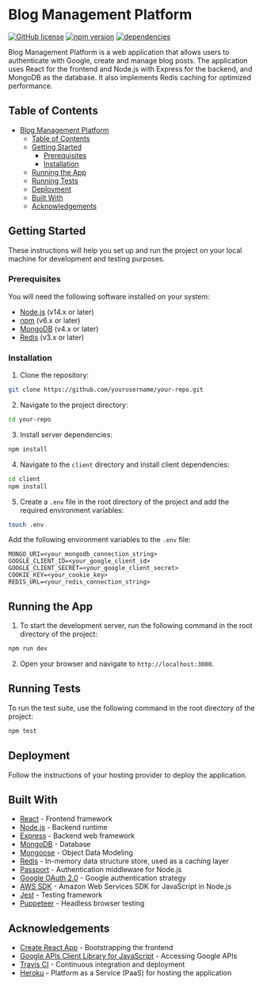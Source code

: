# Blog Management Platform

[![GitHub license](https://img.shields.io/badge/license-ISC-blue.svg)](https://github.com/yourusername/your-repo/blob/master/LICENSE)
[![npm version](https://img.shields.io/npm/v/server.svg?style=flat)](https://www.npmjs.com/package/server)
[![dependencies](https://img.shields.io/badge/dependencies-up%20to%20date-brightgreen)](https://github.com/yourusername/your-repo)

Blog Management Platform is a web application that allows users to authenticate with Google, create and manage blog posts. The application uses React for the frontend and Node.js with Express for the backend, and MongoDB as the database. It also implements Redis caching for optimized performance.

## Table of Contents

- [Blog Management Platform](#blog-management-platform)
  - [Table of Contents](#table-of-contents)
  - [Getting Started](#getting-started)
    - [Prerequisites](#prerequisites)
    - [Installation](#installation)
  - [Running the App](#running-the-app)
  - [Running Tests](#running-tests)
  - [Deployment](#deployment)
  - [Built With](#built-with)
  - [Acknowledgements](#acknowledgements)

## Getting Started

These instructions will help you set up and run the project on your local machine for development and testing purposes.

### Prerequisites

You will need the following software installed on your system:

- [Node.js](https://nodejs.org/) (v14.x or later)
- [npm](https://www.npmjs.com/) (v6.x or later)
- [MongoDB](https://www.mongodb.com/) (v4.x or later)
- [Redis](https://redis.io/) (v3.x or later)

### Installation

1. Clone the repository:

```bash
git clone https://github.com/yourusername/your-repo.git
```

2. Navigate to the project directory:

```bash
cd your-repo
```

3. Install server dependencies:

```bash
npm install
```

4. Navigate to the `client` directory and install client dependencies:

```bash
cd client
npm install
```

5. Create a `.env` file in the root directory of the project and add the required environment variables:

```bash
touch .env
```

Add the following environment variables to the `.env` file:

```plaintext
MONGO_URI=<your_mongodb_connection_string>
GOOGLE_CLIENT_ID=<your_google_client_id>
GOOGLE_CLIENT_SECRET=<your_google_client_secret>
COOKIE_KEY=<your_cookie_key>
REDIS_URL=<your_redis_connection_string>
```

## Running the App

1. To start the development server, run the following command in the root directory of the project:

```bash
npm run dev
```

2. Open your browser and navigate to `http://localhost:3000`.

## Running Tests

To run the test suite, use the following command in the root directory of the project:

```bash
npm test
```

## Deployment

Follow the instructions of your hosting provider to deploy the application.

## Built With

- [React](https://reactjs.org/) - Frontend framework
- [Node.js](https://nodejs.org/) - Backend runtime
- [Express](https://expressjs.com/) - Backend web framework
- [MongoDB](https://www.mongodb.com/) - Database
- [Mongoose](https://mongoosejs.com/) - Object Data Modeling
- [Redis](https://redis.io/) - In-memory data structure store, used as a caching layer
- [Passport](http://www.passportjs.org/) - Authentication middleware for Node.js
- [Google OAuth 2.0](https://developers.google.com/identity/protocols/oauth2) - Google authentication strategy
- [AWS SDK](https://aws.amazon.com/sdk-for-node-js/) - Amazon Web Services SDK for JavaScript in Node.js
- [Jest](https://jestjs.io/) - Testing framework
- [Puppeteer](https://pptr.dev/) - Headless browser testing

## Acknowledgements

- [Create React App](https://github.com/facebook/create-react-app) - Bootstrapping the frontend
- [Google APIs Client Library for JavaScript](https://developers.google.com/api-client-library/javascript) - Accessing Google APIs
- [Travis CI](https://travis-ci.com/) - Continuous integration and deployment
- [Heroku](https://www.heroku.com/) - Platform as a Service (PaaS) for hosting the application
